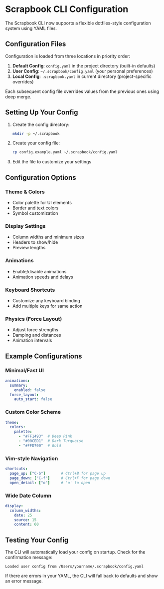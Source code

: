 # Scrapbook CLI Configuration

The Scrapbook CLI now supports a flexible dotfiles-style configuration system using YAML files.

## Configuration Files

Configuration is loaded from three locations in priority order:

1. **Default Config**: `config.yaml` in the project directory (built-in defaults)
2. **User Config**: `~/.scrapbook/config.yaml` (your personal preferences)
3. **Local Config**: `.scrapbook.yaml` in current directory (project-specific overrides)

Each subsequent config file overrides values from the previous ones using deep merge.

## Setting Up Your Config

1. Create the config directory:
   ```bash
   mkdir -p ~/.scrapbook
   ```

2. Create your config file:
   ```bash
   cp config.example.yaml ~/.scrapbook/config.yaml
   ```

3. Edit the file to customize your settings

## Configuration Options

### Theme & Colors
- Color palette for UI elements
- Border and text colors
- Symbol customization

### Display Settings
- Column widths and minimum sizes
- Headers to show/hide
- Preview lengths

### Animations
- Enable/disable animations
- Animation speeds and delays

### Keyboard Shortcuts
- Customize any keyboard binding
- Add multiple keys for same action

### Physics (Force Layout)
- Adjust force strengths
- Damping and distances
- Animation intervals

## Example Configurations

### Minimal/Fast UI
```yaml
animations:
  summary:
    enabled: false
  force_layout:
    auto_start: false
```

### Custom Color Scheme
```yaml
theme:
  colors:
    palette:
      - "#FF1493"  # Deep Pink
      - "#00CED1"  # Dark Turquoise
      - "#FFD700"  # Gold
```

### Vim-style Navigation
```yaml
shortcuts:
  page_up: ["C-b"]       # Ctrl+B for page up
  page_down: ["C-f"]     # Ctrl+F for page down
  open_detail: ["o"]     # 'o' to open
```

### Wide Date Column
```yaml
display:
  column_widths:
    date: 25
    source: 15
    content: 60
```

## Testing Your Config

The CLI will automatically load your config on startup. Check for the confirmation message:
```
Loaded user config from /Users/yourname/.scrapbook/config.yaml
```

If there are errors in your YAML, the CLI will fall back to defaults and show an error message.